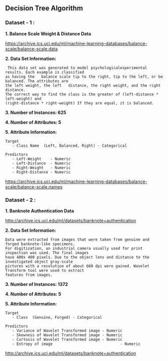 
## Decision Tree Algorithm

### Dataset - 1 :

**1. Balance Scale Weight & Distance Data**

   https://archive.ics.uci.edu/ml/machine-learning-databases/balance-scale/balance-scale.data

**2. Data Set Information:**

	 This data set was generated to model psychologicalexperimental results. Each example is classified 
    as having the	balance scale tip to the right, tip to the left, or be balanced. The attributes are
    the left weight, the left	distance, the right weight, and the right distance. 
    The correct way to find the class is the greater of (left-distance * left-weight) and 
    (right-distance * right-weight) If they are equal, it is balanced.

**3. Number of Instances: 625**

**4. Number of Attributes: 5**

**5. Attribute Information:**
    
    Target
       - Class Name  (Left, Balanced, Right) - Categorical 
    
    Predictors
       - Left-Weight    - Numeric
       - Left-Distance  - Numeric
       - Right-Weight   - Numeric
       - Right-Distance - Numeric

https://archive.ics.uci.edu/ml/machine-learning-databases/balance-scale/balance-scale.names


### Dataset - 2 :

**1. Banknote Authentication Data**

   http://archive.ics.uci.edu/ml/datasets/banknote+authentication

**2. Data Set Information:**

    Data were extracted from images that were taken from genuine and forged banknote-like specimens. 
    For digitization, an industrial camera usually used for print inspection was used. The final images 
    have 400x 400 pixels. Due to the object lens and distance to the investigated object gray-scale 
    pictures with a resolution of about 660 dpi were gained. Wavelet Transform tool were used to extract 
    features from images.
    

**3. Number of Instances: 1372**

**4. Number of Attributes: 5**

**5. Attribute Information:**
    
    Target
       - Class  (Genuine, Forged) - Categorical 
    
    Predictors
       - Variance of Wavelet Transformed image - Numeric
       - Skewness of Wavelet Transformed image - Numeric
       - Curtosis of Wavelet Transformed image - Numeric
       - Entropy of image 					           - Numeric


   http://archive.ics.uci.edu/ml/datasets/banknote+authentication



